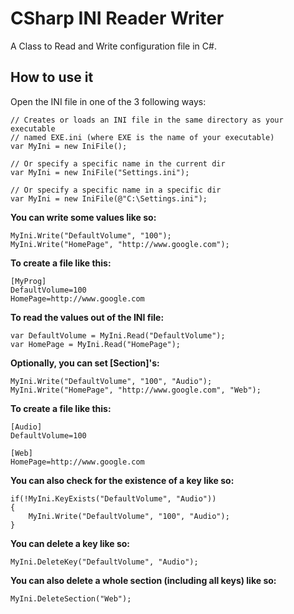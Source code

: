 # CSharp INI Reader Writer
A Class to Read and Write configuration file in C#.

## How to use it
Open the INI file in one of the 3 following ways:

```
// Creates or loads an INI file in the same directory as your executable
// named EXE.ini (where EXE is the name of your executable)
var MyIni = new IniFile();

// Or specify a specific name in the current dir
var MyIni = new IniFile("Settings.ini");

// Or specify a specific name in a specific dir
var MyIni = new IniFile(@"C:\Settings.ini");
```

**You can write some values like so:**
```
MyIni.Write("DefaultVolume", "100");
MyIni.Write("HomePage", "http://www.google.com");
```
**To create a file like this:**
```
[MyProg]
DefaultVolume=100
HomePage=http://www.google.com
```

**To read the values out of the INI file:**
```
var DefaultVolume = MyIni.Read("DefaultVolume");
var HomePage = MyIni.Read("HomePage");
```

**Optionally, you can set [Section]'s:**
```
MyIni.Write("DefaultVolume", "100", "Audio");
MyIni.Write("HomePage", "http://www.google.com", "Web");
```
**To create a file like this:**
```
[Audio]
DefaultVolume=100

[Web]
HomePage=http://www.google.com
```
**You can also check for the existence of a key like so:**
```
if(!MyIni.KeyExists("DefaultVolume", "Audio"))
{
    MyIni.Write("DefaultVolume", "100", "Audio");
}
```

**You can delete a key like so:**
```
MyIni.DeleteKey("DefaultVolume", "Audio");
```
**You can also delete a whole section (including all keys) like so:**

```
MyIni.DeleteSection("Web");
```

